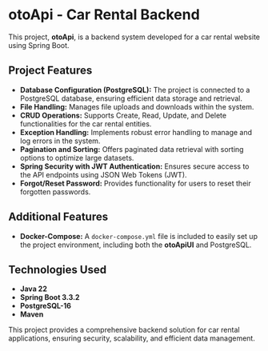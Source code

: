 # otoApi - Car Rental Backend

This project, **otoApi**, is a backend system developed for a car rental website using Spring Boot.

## Project Features
- **Database Configuration (PostgreSQL):** The project is connected to a PostgreSQL database, ensuring efficient data storage and retrieval.
- **File Handling:** Manages file uploads and downloads within the system.
- **CRUD Operations:** Supports Create, Read, Update, and Delete functionalities for the car rental entities.
- **Exception Handling:** Implements robust error handling to manage and log errors in the system.
- **Pagination and Sorting:** Offers paginated data retrieval with sorting options to optimize large datasets.
- **Spring Security with JWT Authentication:** Ensures secure access to the API endpoints using JSON Web Tokens (JWT).
- **Forgot/Reset Password:** Provides functionality for users to reset their forgotten passwords.

## Additional Features
- **Docker-Compose:** A `docker-compose.yml` file is included to easily set up the project environment, including both the **otoApiUI** and PostgreSQL.
  
## Technologies Used
- **Java 22**
- **Spring Boot 3.3.2**
- **PostgreSQL-16** 
- **Maven**

This project provides a comprehensive backend solution for car rental applications, ensuring security, scalability, and efficient data management.
